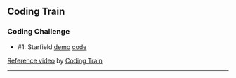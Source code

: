 ## Coding Train

### Coding Challenge
- #1: Starfield [demo][cc1-demo] [code][cc1-code]

[Reference video][reference] by [Coding Train][coding-train]

---

[reference]: https://youtu.be/17WoOqgXsRM
[coding-train]: http://codingtra.in
[cc1-demo]: https://mayognaise.github.io/p5-sandbox/coding-train/cc1-starfield
[cc1-code]: https://github.com/mayognaise/p5-sandbox/tree/master/coding-train/cc1-starfield

